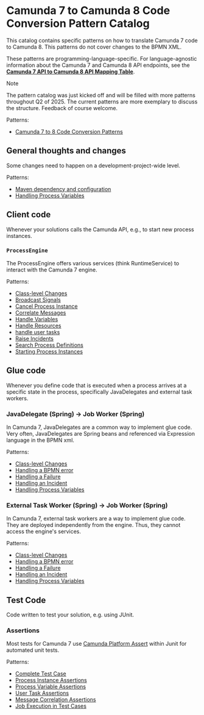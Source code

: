 # Camunda 7 to Camunda 8 Code Conversion Pattern Catalog

This catalog contains specific patterns on how to translate Camunda 7 code to Camunda 8. This patterns do not cover changes to the BPMN XML.

These patterns are programming-language-specific. For language-agnostic information about the Camunda 7 and Camunda 8 API endpoints, see the **[Camunda 7 API to Camunda 8 API Mapping Table](https://camunda-community-hub.github.io/camunda-7-to-8-code-conversion/)**.

> [!NOTE]  
> The pattern catalog was just kicked off and will be filled with more patterns throughout Q2 of 2025. The current patterns are more exemplary to discuss the structure. Feedback of course welcome.

<!-- The following content is automatically added with a Github Action from generate-catalog.js -->
<!-- BEGIN-CATALOG -->

Patterns:

- [Camunda 7 to 8 Code Conversion Patterns](ALL_IN_ONE.md)

## General thoughts and changes

Some changes need to happen on a development-project-wide level.

Patterns:

- [Maven dependency and configuration](10-general/dependencies.md)
- [Handling Process Variables](10-general/process-variables.md)

## Client code

Whenever your solutions calls the Camunda API, e.g., to start new process instances.


### `ProcessEngine`

The ProcessEngine offers various services (think RuntimeService) to interact with the Camunda 7 engine.

Patterns:

- [Class-level Changes](20-client-code/10-process-engine/adjusting-the-java-class.md)
- [Broadcast Signals](20-client-code/10-process-engine/broadcast-signals.md)
- [Cancel Process Instance](20-client-code/10-process-engine/cancel-process-instance.md)
- [Correlate Messages](20-client-code/10-process-engine/correlate-messages.md)
- [Handle Variables](20-client-code/10-process-engine/handle-process-variables.md)
- [Handle Resources](20-client-code/10-process-engine/handle-resources.md)
- [handle user tasks](20-client-code/10-process-engine/handle-user-tasks.md)
- [Raise Incidents](20-client-code/10-process-engine/raise-incidents.md)
- [Search Process Definitions](20-client-code/10-process-engine/search-process-definitions.md)
- [Starting Process Instances](20-client-code/10-process-engine/starting-process-instances.md)

## Glue code

Whenever you define code that is executed when a process arrives at a specific state in the process, specifically JavaDelegates and external task workers.


### JavaDelegate (Spring) &#8594; Job Worker (Spring)

In Camunda 7, JavaDelegates are a common way to implement glue code. Very often, JavaDelegates are Spring beans and referenced via Expression language in the BPMN xml.

Patterns:

- [Class-level Changes](30-glue-code/10-java-spring-delegate/adjusting-the-java-class.md)
- [Handling a BPMN error](30-glue-code/10-java-spring-delegate/handling-a-bpmn-error.md)
- [Handling a Failure](30-glue-code/10-java-spring-delegate/handling-a-failure.md)
- [Handling an Incident](30-glue-code/10-java-spring-delegate/handling-an-incident.md)
- [Handling Process Variables](30-glue-code/10-java-spring-delegate/handling-process-variables.md)

### External Task Worker (Spring) &#8594; Job Worker (Spring)

In Camunda 7, external task workers are a way to implement glue code. They are deployed independently from the engine. Thus, they cannot access the engine's services.

Patterns:

- [Class-level Changes](30-glue-code/20-java-spring-external-task-worker/adjusting-the-java-class.md)
- [Handling a BPMN error](30-glue-code/20-java-spring-external-task-worker/handling-a-bpmn-error.md)
- [Handling a Failure](30-glue-code/20-java-spring-external-task-worker/handling-a-failure.md)
- [Handling an Incident](30-glue-code/20-java-spring-external-task-worker/handling-an-incident.md)
- [Handling Process Variables](30-glue-code/20-java-spring-external-task-worker/handling-process-variables.md)

## Test Code

Code written to test your solution, e.g. using JUnit.


### Assertions

Most tests for Camunda 7 use [Camunda Platform Assert](https://github.com/camunda/camunda-bpm-platform/tree/master/test-utils/assert) within Junit for automated unit tests.

Patterns:

- [Complete Test Case](40-test-assertions/10-assertions/10-complete-test-case.md)
- [Process Instance Assertions](40-test-assertions/10-assertions/20-process-instance.md)
- [Process Variable Assertions](40-test-assertions/10-assertions/30-process-variable.md)
- [User Task Assertions](40-test-assertions/10-assertions/40-user-task.md)
- [Message Correlation Assertions](40-test-assertions/10-assertions/50-message.md)
- [Job Execution in Test Cases](40-test-assertions/10-assertions/60-job.md)

<!-- END-CATALOG -->
